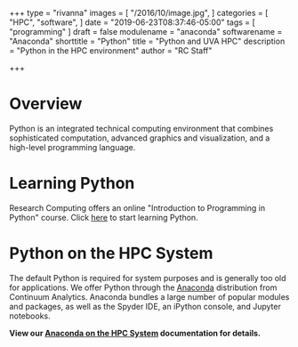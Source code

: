 +++
type = "rivanna"
images = [
  "/2016/10/image.jpg",
]
categories = [
  "HPC",
  "software",
]
date = "2019-06-23T08:37:46-05:00"
tags = [
  "programming"
]
draft = false
modulename = "anaconda"
softwarename = "Anaconda"
shorttitle = "Python"
title = "Python and UVA HPC"
description = "Python in the HPC environment"
author = "RC Staff"

+++
# Overview
Python is an integrated technical computing environment that combines sophisticated computation, advanced graphics and visualization, and a high-level programming language.

# Learning Python
Research Computing offers an online "Introduction to Programming in Python" course. Click [here](https://learning.rc.virginia.edu/courses/python-introduction/) to start learning Python.

# Python on the HPC System
The default Python is required for system purposes and is generally too old for applications. We offer Python through the [Anaconda](https://www.anaconda.com) distribution from Continuum Analytics. Anaconda bundles a large number of popular modules and packages, as well as the Spyder IDE, an iPython console, and Jupyter notebooks. 

**View our [Anaconda on the HPC System](/userinfo/hpc/software/anaconda/) documentation for details.**
